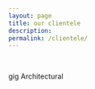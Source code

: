 ```yaml
---
layout: page
title: our clientele
description: 
permalink: /clientele/
---
```

<br>

gig Architectural